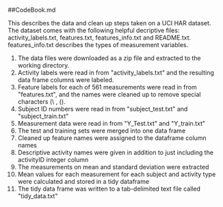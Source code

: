 ##CodeBook.md

This describes the data and clean up steps taken on a UCI HAR dataset.
The dataset comes with the following helpful decriptive files: activity_labels.txt, features.txt, features_info.txt and README.txt.
features_info.txt describes the types of measurement variables.

1. The data files were downloaded as a zip file and extracted to the working directory.
2. Activity labels were read in from "activity_labels.txt" and the resulting data frame columns were labeled.
3. Feature labels for each of 561 measurements were read in from "features.txt", and the names were cleaned up to remove special characters (\ , ().
4. Subject ID numbers were read in from "subject_test.txt" and "subject_train.txt"
5. Measurement data were read in from "Y_Test.txt" and "Y_train.txt"
6. The test and training sets were merged into one data frame
7. Cleaned up feature names were assigned to the dataframe column names
8. Descriptive activity names were given in addition to just including the activityID integer column
9. The measurements on mean and standard deviation were extracted
10. Mean values for each measurement for each subject and activity type were calculated and stored in a tidy dataframe
11. The tidy data frame was written to a tab-delimited text file called "tidy_data.txt"
